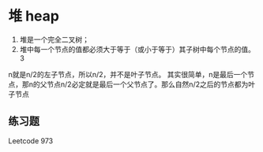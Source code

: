 # 堆 heap


1. 堆是一个完全二叉树；
2. 堆中每一个节点的值都必须大于等于（或小于等于）其子树中每个节点的值。3




n就是n/2的左子节点，所以n/2，并不是叶子节点。
其实很简单，n是最后一个节点，那n的父节点n/2必定就是最后一个父节点了。那么自然n/2之后的节点都为叶子节点

## 练习题

 Leetcode 973
